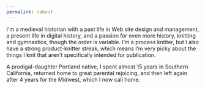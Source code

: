 ```yaml
---
permalink: /about
---
```


I'm a medieval historian with a past life in Web site design and management, a present life in digital history, and a passion for even more history, knitting and gymnastics, though the order is variable. I’m a process knitter, but I also have a strong product-knitter streak, which means I’m very picky about the things I knit that aren’t specifically intended for publication.

A prodigal-daughter Portland native, I spent almost 15 years in Southern California, returned home to great parental rejoicing, and then left again after 4 years for the Midwest, which I now call home.